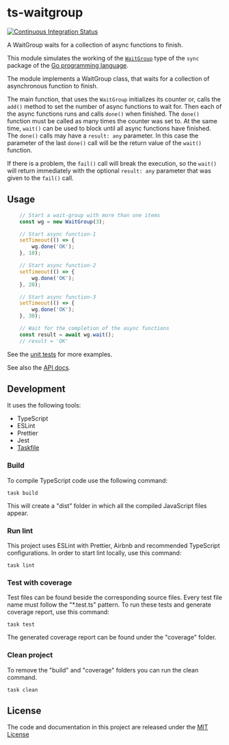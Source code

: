 # ts-waitgroup

[![Continuous Integration Status](https://github.com/tombenke/ts-waitgroup/workflows/Continuous%20Integration/badge.svg)](https://github.com/tombenke/ts-waitgroup)

A WaitGroup waits for a collection of async functions to finish.

This module simulates the working of the [`WaitGroup`](https://pkg.go.dev/sync#WaitGroup) type of the `sync` package of the [Go programming language](https://go.dev/).

The module implements a WaitGroup class, that waits for a collection of asynchronous function to finish.

The main function, that uses the `WaitGroup` initializes its counter or, calls the `add()` method to set the number of async functions to wait for.
Then each of the async functions runs and calls `done()` when finished. The `done()` function must be called as many times the counter was set to.
At the same time, `wait()` can be used to block until all async functions have finished.
The `done()` calls may have a `result: any` parameter.
In this case the parameter of the last `done()` call will be the return value of the `wait()` function.

If there is a problem, the `fail()` call will break the execution, so the `wait()` will return immediately with the optional `result: any` parameter that was given to the `fail()` call.

## Usage

```TypeScript
    // Start a wait-group with more than one items
    const wg = new WaitGroup(3);

    // Start async function-1
    setTimeout(() => {
        wg.done('OK');
    }, 10);

    // Start async function-2
    setTimeout(() => {
        wg.done('OK');
    }, 20);

    // Start async function-3
    setTimeout(() => {
        wg.done('OK');
    }, 30);

    // Wait for the completion of the async functions
    const result = await wg.wait();
    // result = 'OK'
```

See the [unit tests](src/waitGroup.test.ts) for more examples.

See also the [API docs](https://tombenke.github.io/ts-waitgroup/).

## Development

It uses the following tools:

- TypeScript
- ESLint
- Prettier
- Jest
- [Taskfile](https://taskfile.dev/)

### Build

To compile TypeScript code use the following command:

    task build

This will create a "dist" folder in which all the compiled JavaScript files appear.

### Run lint

This project uses ESLint with Prettier, Airbnb and recommended TypeScript configurations.
In order to start lint locally, use this command:

    task lint

### Test with coverage

Test files can be found beside the corresponding source files.
Every test file name must follow the "\*.test.ts" pattern.
To run these tests and generate coverage report, use this command:

    task test

The generated coverage report can be found under the "coverage" folder.

### Clean project

To remove the "build" and "coverage" folders you can run the clean command.

    task clean

## License
The code and documentation in this project are released under the [MIT License](LICENSE)

